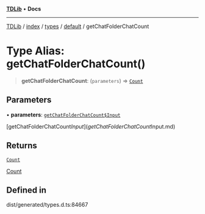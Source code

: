 [**TDLib**](../../../../../../README.md) • **Docs**

***

[TDLib](../../../../../../modules.md) / [index](../../../../../README.md) / [types](../../../README.md) / [default](../README.md) / getChatFolderChatCount

# Type Alias: getChatFolderChatCount()

> **getChatFolderChatCount**: (`parameters`) => [`Count`](Count.md)

## Parameters

• **parameters**: [`getChatFolderChatCount$Input`](getChatFolderChatCount$Input.md)

[getChatFolderChatCount$Input](getChatFolderChatCount$Input.md)

## Returns

[`Count`](Count.md)

[Count](Count.md)

## Defined in

dist/generated/types.d.ts:84667
